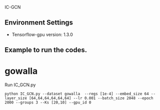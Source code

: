 IC-GCN


## Environment Settings
- Tensorflow-gpu version:  1.3.0

## Example to run the codes.

# gowalla
Run IC_GCN.py
```
python IC_GCN.py --dataset gowalla  --regs [1e-4] --embed_size 64 --layer_size [64,64,64,64,64,64] --lr 0.001 --batch_size 2048 --epoch 2000 --groups 3 --Ks [20,10] --gpu_id 0
```
